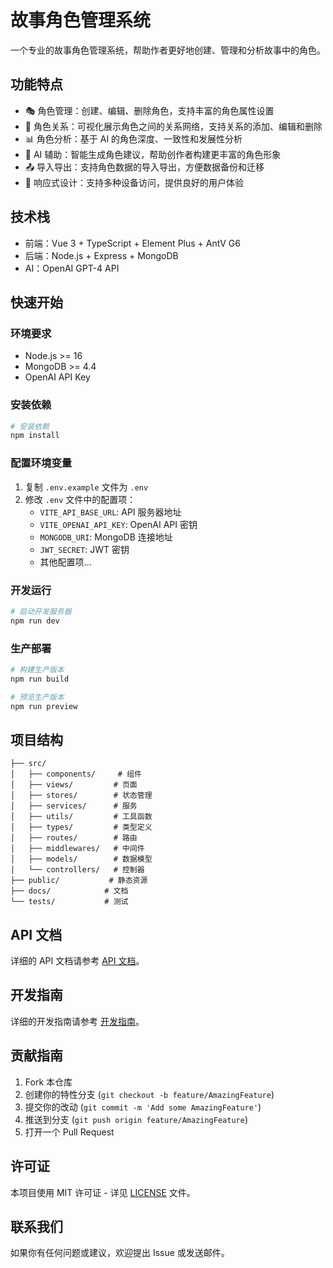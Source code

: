 # 故事角色管理系统

一个专业的故事角色管理系统，帮助作者更好地创建、管理和分析故事中的角色。

## 功能特点

- 🎭 角色管理：创建、编辑、删除角色，支持丰富的角色属性设置
- 🔄 角色关系：可视化展示角色之间的关系网络，支持关系的添加、编辑和删除
- 📊 角色分析：基于 AI 的角色深度、一致性和发展性分析
- 🤖 AI 辅助：智能生成角色建议，帮助创作者构建更丰富的角色形象
- 📤 导入导出：支持角色数据的导入导出，方便数据备份和迁移
- 📱 响应式设计：支持多种设备访问，提供良好的用户体验

## 技术栈

- 前端：Vue 3 + TypeScript + Element Plus + AntV G6
- 后端：Node.js + Express + MongoDB
- AI：OpenAI GPT-4 API

## 快速开始

### 环境要求

- Node.js >= 16
- MongoDB >= 4.4
- OpenAI API Key

### 安装依赖

```bash
# 安装依赖
npm install
```

### 配置环境变量

1. 复制 `.env.example` 文件为 `.env`
2. 修改 `.env` 文件中的配置项：
   - `VITE_API_BASE_URL`: API 服务器地址
   - `VITE_OPENAI_API_KEY`: OpenAI API 密钥
   - `MONGODB_URI`: MongoDB 连接地址
   - `JWT_SECRET`: JWT 密钥
   - 其他配置项...

### 开发运行

```bash
# 启动开发服务器
npm run dev
```

### 生产部署

```bash
# 构建生产版本
npm run build

# 预览生产版本
npm run preview
```

## 项目结构

```
├── src/
│   ├── components/     # 组件
│   ├── views/         # 页面
│   ├── stores/        # 状态管理
│   ├── services/      # 服务
│   ├── utils/         # 工具函数
│   ├── types/         # 类型定义
│   ├── routes/        # 路由
│   ├── middlewares/   # 中间件
│   ├── models/        # 数据模型
│   └── controllers/   # 控制器
├── public/           # 静态资源
├── docs/            # 文档
└── tests/           # 测试
```

## API 文档

详细的 API 文档请参考 [API 文档](docs/api.md)。

## 开发指南

详细的开发指南请参考 [开发指南](docs/development.md)。

## 贡献指南

1. Fork 本仓库
2. 创建你的特性分支 (`git checkout -b feature/AmazingFeature`)
3. 提交你的改动 (`git commit -m 'Add some AmazingFeature'`)
4. 推送到分支 (`git push origin feature/AmazingFeature`)
5. 打开一个 Pull Request

## 许可证

本项目使用 MIT 许可证 - 详见 [LICENSE](LICENSE) 文件。

## 联系我们

如果你有任何问题或建议，欢迎提出 Issue 或发送邮件。 
